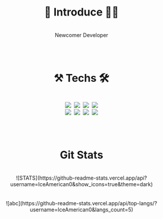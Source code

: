 # <div align="center">🙋‍ Introduce 🙋‍♂️</div>
</br>
<div align="center"> Newcomer Developer </div>
 
</br></br>
# <div align="center">⚒ Techs 🛠
 </br>
 <div align="center">
<img src="https://img.shields.io/badge/Java-007396?style=flat-square&logo=Java&logoColor=white"/>&nbsp;
  <img src="https://img.shields.io/badge/Swift-FA7343?style=flat-square&logo=Swift&logoColor=white"/>&nbsp;
  <img src="https://img.shields.io/badge/Python-3776AB?style=flat-square&logo=Python&logoColor=white"/>&nbsp;
  <img src="https://img.shields.io/badge/MySQL-4479A1?style=flat-square&logo=MySQL&logoColor=white"/> </br>
  <img src="https://img.shields.io/badge/JavaScript-F7DF1E?style=flat-square&logo=JavaScript&logoColor=white"/>&nbsp;
  <img src="https://img.shields.io/badge/HTML5-E34F26?style=flat-square&logo=HTML5&logoColor=white"/>&nbsp;
  <img src="https://img.shields.io/badge/C-A8B9CC?style=flat-square&logo=C&logoColor=white"/>&nbsp;
  <img src="https://img.shields.io/badge/C++-00599C?style=flat-square&logo=C%2B%2B&logoColor=white"/>
 
 </br></br>
# <div align="center"> Git Stats
 </br>
 ![STATS](https://github-readme-stats.vercel.app/api?username=IceAmerican0&show_icons=true&theme=dark) </br></br></br>
 ![abc](https://github-readme-stats.vercel.app/api/top-langs/?username=IceAmerican0&langs_count=5)
 
 </div>
